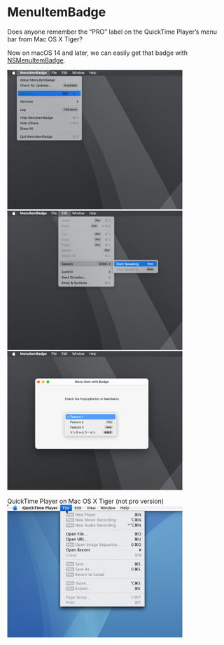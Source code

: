 # MenuItemBadge

Does anyone remember the “PRO” label on the QuickTime Player’s menu bar from Mac OS X Tiger?

Now on macOS 14 and later, we can easily get that badge with [NSMenuItemBadge](https://developer.apple.com/documentation/appkit/nsmenuitembadge).

<img src="sc1.jpg" width=400>
<img src="sc2.jpg" width=400>
<img src="sc3.jpg" width=400>

QuickTime Player on Mac OS X Tiger (not pro version)
<img src="quicktime_tiger_menubar.jpg" width=400>

